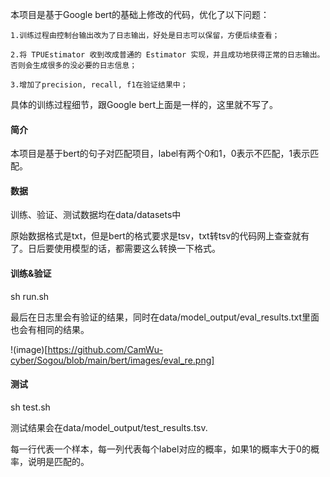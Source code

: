 本项目是基于Google bert的基础上修改的代码，优化了以下问题：

    1.训练过程由控制台输出改为了日志输出，好处是日志可以保留，方便后续查看；

    2.将 TPUEstimator 收到改成普通的 Estimator 实现，并且成功地获得正常的日志输出。否则会生成很多的没必要的日志信息；
    
    3.增加了precision, recall, f1在验证结果中；

具体的训练过程细节，跟Google bert上面是一样的，这里就不写了。

#### 简介
本项目是基于bert的句子对匹配项目，label有两个0和1，0表示不匹配，1表示匹配。

#### 数据
训练、验证、测试数据均在data/datasets中

原始数据格式是txt，但是bert的格式要求是tsv，txt转tsv的代码网上查查就有了。日后要使用模型的话，都需要这么转换一下格式。

#### 训练&验证
sh run.sh

最后在日志里会有验证的结果，同时在data/model_output/eval_results.txt里面也会有相同的结果。

!(image)[https://github.com/CamWu-cyber/Sogou/blob/main/bert/images/eval_re.png]

#### 测试
sh test.sh

测试结果会在data/model_output/test_results.tsv.

每一行代表一个样本，每一列代表每个label对应的概率，如果1的概率大于0的概率，说明是匹配的。
